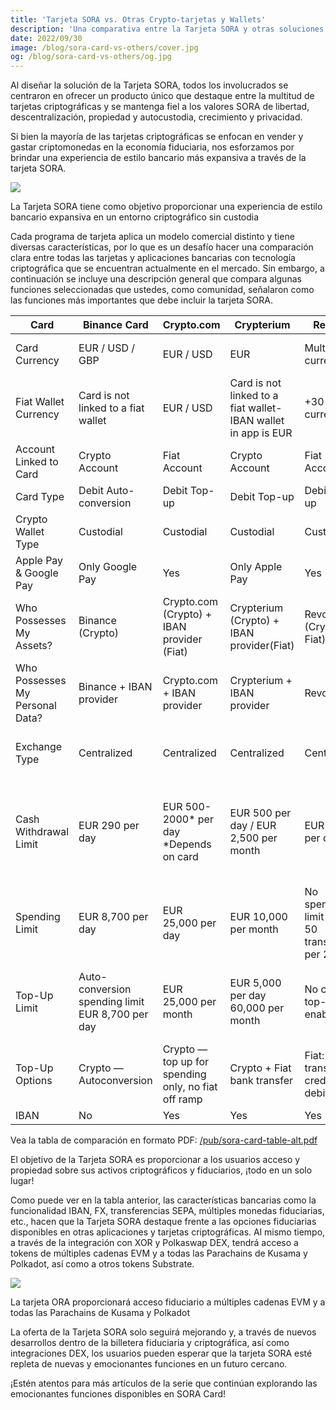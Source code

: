 ```yaml
---
title: 'Tarjeta SORA vs. Otras Crypto-tarjetas y Wallets'
description: 'Una comparativa entre la Tarjeta SORA y otras soluciones de Crypto-tarjetas.'
date: 2022/09/30
image: /blog/sora-card-vs-others/cover.jpg
og: /blog/sora-card-vs-others/og.jpg
---
```


Al diseñar la solución de la Tarjeta SORA, todos los involucrados se centraron en ofrecer un producto único que destaque entre la multitud de tarjetas criptográficas y se mantenga fiel a los valores SORA de libertad, descentralización, propiedad y autocustodia, crecimiento y privacidad.

Si bien la mayoría de las tarjetas criptográficas se enfocan en vender y gastar criptomonedas en la economía fiduciaria, nos esforzamos por brindar una experiencia de estilo bancario más expansiva a través de la tarjeta SORA.

![](https://miro.medium.com/v2/resize:fit:1400/0*sUpZSO2Z6_wAKnPS.png)

La Tarjeta SORA tiene como objetivo proporcionar una experiencia de estilo bancario expansiva en un entorno criptográfico sin custodia

Cada programa de tarjeta aplica un modelo comercial distinto y tiene diversas características, por lo que es un desafío hacer una comparación clara entre todas las tarjetas y aplicaciones bancarias con tecnología criptográfica que se encuentran actualmente en el mercado. Sin embargo, a continuación se incluye una descripción general que compara algunas funciones seleccionadas que ustedes, como comunidad, señalaron como las funciones más importantes que debe incluir la tarjeta SORA.

| Card                            | Binance Card                                     | Crypto.com                                          | Crypterium                                                    | Revolut                                       | SORA Card                                                                                                        |
| ------------------------------- | ------------------------------------------------ | --------------------------------------------------- | ------------------------------------------------------------- | --------------------------------------------- | ---------------------------------------------------------------------------------------------------------------- |
| Card Currency                   | EUR / USD / GBP                                  | EUR / USD                                           | EUR                                                           | Multi-currency                                | EUR (’22) <br>USD (Q2’23) <br>GBP (Q1‘23)                                                                        |
| Fiat Wallet Currency            | Card is not linked to a fiat wallet              | EUR / USD                                           | Card is not linked to a fiat wallet-IBAN wallet in app is EUR | +30 currencies                                | +25 currencies (Q1’23)                                                                                           |
| Account Linked to Card          | Crypto Account                                   | Fiat Account                                        | Crypto Account                                                | Fiat Account                                  | Fiat Account                                                                                                     |
| Card Type                       | Debit Auto-conversion                            | Debit Top-up                                        | Debit Тор-up                                                  | Debit Top-up                                  | Debit Top-up                                                                                                     |
| Crypto Wallet Type              | Custodial                                        | Custodial                                           | Custodial                                                     | Custodial                                     | Self-custodial                                                                                                   |
| Apple Pay & Google Pay          | Only Google Pay                                  | Yes                                                 | Only Apple Pay                                                | Yes                                           | Yes                                                                                                              |
| Who Possesses My Assets?        | Binance (Crypto)                                 | Crypto.com (Crypto) + IBAN provider (Fiat)          | Crypterium (Crypto) + IBAN provider(Fiat)                     | Revolut (Crypto + Fiat)                       | YOU (Crypto) + IBAN provider (Fiat)                                                                              |
| Who Possesses My Personal Data? | Binance + IBAN provider                          | Crypto.com + IBAN provider                          | Crypterium + IBAN provider                                    | Revolut                                       | YOU + IBAN provider not SORA                                                                                     |
| Exchange Type                   | Centralized                                      | Centralized                                         | Centralized                                                   | Centralized                                   | Decentralized (Crypto↔Crypto) + Centralized (XOR↔EUR)                                                            |
| Cash Withdrawal Limit           | EUR 290 per day                                  | EUR 500-2000\* per day <br>\*Depends on card        | EUR 500 per day / EUR 2,500 per month                         | EUR 3,000 per day                             | EUR 5,000\* per day <br>\*Will be higher for upcoming higher tier card programs. ATM limits need to be observed. |
| Spending Limit                  | EUR 8,700 per day                                | EUR 25,000 per day                                  | EUR 10,000 per month                                          | No spending limit / Max. 50 transfers per 24h | EUR 25,000\* per day <br>\*Will be higher for upcoming higher tier card programs.                                |
| Top-Up Limit                    | Auto-conversion spending limit EUR 8,700 per day | EUR 25,000 per month                                | EUR 5,000 per day 60,000 per month                            | No crypto top-up enabled                      | EUR 25,000 per day\* <br>\*Will be higher for upcoming higher tier card programs.                                |
| Top-Up Options                  | Crypto — Autoconversion                          | Crypto — top up for spending only, no fiat off ramp | Crypto + Fiat bank transfer                                   | Fiat: bank transfer, credit card, debit card  | Crypto (XOR) + fiat: bank transfer, credit card, debit card                                                      |
| IBAN                            | No                                               | Yes                                                 | Yes                                                           | Yes                                           | Yes                                                                                                              |

Vea la tabla de comparación en formato PDF: [/pub/sora-card-table-alt.pdf](https://soracard.com/pub/sora-card-table-alt.pdf)

El objetivo de la Tarjeta SORA es proporcionar a los usuarios acceso y propiedad sobre sus activos criptográficos y fiduciarios, ¡todo en un solo lugar!

Como puede ver en la tabla anterior, las características bancarias como la funcionalidad IBAN, FX, transferencias SEPA, múltiples monedas fiduciarias, etc., hacen que la Tarjeta SORA destaque frente a las opciones fiduciarias disponibles en otras aplicaciones y tarjetas criptográficas. Al mismo tiempo, a través de la integración con XOR y Polkaswap DEX, tendrá acceso a tokens de múltiples cadenas EVM y a todas las Parachains de Kusama y Polkadot, así como a otros tokens Substrate.

![](https://miro.medium.com/v2/resize:fit:1400/0*Cj4abSXte3e8u9A5.png)

La tarjeta ORA proporcionará acceso fiduciario a múltiples cadenas EVM y a todas las Parachains de Kusama y Polkadot

La oferta de la Tarjeta SORA solo seguirá mejorando y, a través de nuevos desarrollos dentro de la billetera fiduciaria y criptográfica, así como integraciones DEX, los usuarios pueden esperar que la tarjeta SORA esté repleta de nuevas y emocionantes funciones en un futuro cercano.

¡Estén atentos para más artículos de la serie que continúan explorando las emocionantes funciones disponibles en SORA Card!
